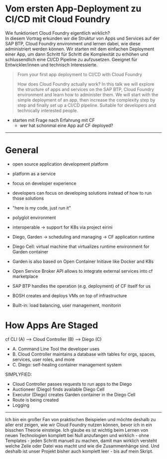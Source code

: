 # Vom ersten App-Deployment zu CI/CD mit Cloud Foundry

Wie funktioniert Cloud Foundry eigentlich wirklich?<br>
In diesem Vortrag erkunden wir die Struktur von Apps und Services auf der SAP BTP, Cloud Foundry environment und lernen dabei, wie diese administriert werden können. Wir starten mit dem einfachen Deployment einer App, um dann Schritt für Schritt die Komplexität zu erhöhen und schlussendlich eine CI/CD Pipeline zu aufzusetzen. Geeignet für Entwickler/innen und technisch Interessierte.

> From your first app deployment to CI/CD with Cloud Foundry
>
> How does Cloud Foundry actually work?
>In this talk we will explore the structure of apps and services on the SAP BTP, Cloud Foundry environment and learn how to administer them. We will start with the simple deployment of an app, then increase the complexity step by step and finally set up a CI/CD pipeline. Suitable for developers and technically interested people.

- starten mit Frage nach Erfahrung mit CF
  - wer hat schonmal eine App auf CF deployed?

---

# General

- open source application development platform
- platform as a service
- focus on developer experience
- developers can focus on developing solutions instead of how to run those solutions
- "here is my code, just run it"
- polyglot environment
- interoperable -> support for K8s via project eirini
- Diego, Garden -> scheduling and managing -> CF application runtime
- Diego Cell: virtual machine that virtualizes runtime environment for Garden container
- Garden is also based on Open Container Initiave like Docker and K8s
- Open Service Broker API allows to integrate external services into cf marketplace
- SAP BTP handles the operation (e.g. deployment) of CF itself for us
- BOSH creates and deploys VMs on top of infrastructure

- Built-in: load balancing, user management, monitorin

# How Apps Are Staged

cf CLI (A) --> Cloud Controller (B) --> Diego (C)

- A. Command Line Tool the developer uses
- B. Cloud Controller maintains a database with tables for orgs, spaces, services, user roles, and more
- C. Diego: self-healing container management system

SIMPLYFIED:
- Cloud Controller passes requests to run apps to the Diego
- Auctioneer (Diego) finds available Diego Cell
- Executor (Diego) creates Garden container in the Diego Cell
- Route is being created
- Logging

---

Ich bin ein großer Fan von praktischen Beispielen und möchte deshalb zu aller erst zeigen, wie wir Cloud Foundry nutzen können, bevor ich in ein bisschen Theorie einsteige. Ich glaube es ist wichtig beim Lernen von neuen Technologien komplett bei Null anzufangen und wirklich - ohne Templates - jeden Schritt manuell zu machen, damit man wirklich versteht welche Zeile oder Datei was macht und wie die Zusammenhänge sind. Und deshalb ist unser Projekt bisher auch komplett leer - bis auf mein Skript.